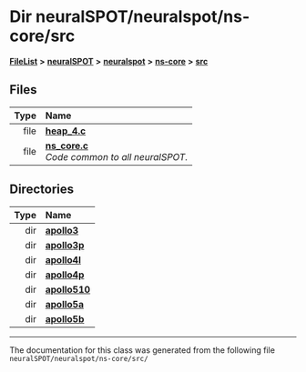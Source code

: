 

# Dir neuralSPOT/neuralspot/ns-core/src



[**FileList**](files.md) **>** [**neuralSPOT**](dir_75594cce7c7773aa3cb253214bf56510.md) **>** [**neuralspot**](dir_b737d82f35ec218ac5a7ef4105db9c0e.md) **>** [**ns-core**](dir_7a01d249276e526cbac17daf32597066.md) **>** [**src**](dir_2b540daedd13b1486e7bf344eba1e313.md)












## Files

| Type | Name |
| ---: | :--- |
| file | [**heap\_4.c**](heap__4_8c.md) <br> |
| file | [**ns\_core.c**](ns__core_8c.md) <br>_Code common to all neuralSPOT._  |


## Directories

| Type | Name |
| ---: | :--- |
| dir | [**apollo3**](dir_a053768382660fc89b462f90e05e629d.md) <br> |
| dir | [**apollo3p**](dir_2eb28cd4eb479aaf73d8bfdd9ecf519f.md) <br> |
| dir | [**apollo4l**](dir_6c2ab603aea1a67ea1df81280fd1670a.md) <br> |
| dir | [**apollo4p**](dir_c58f1eb3a5e551e5695aea95f324fbae.md) <br> |
| dir | [**apollo510**](dir_4836c8f18adf8fe661489f81269964c0.md) <br> |
| dir | [**apollo5a**](dir_a6fe3be1a7876c624c59ed050417822e.md) <br> |
| dir | [**apollo5b**](dir_1bc984617d7262bb6a8980a011072c69.md) <br> |

























































------------------------------
The documentation for this class was generated from the following file `neuralSPOT/neuralspot/ns-core/src/`

